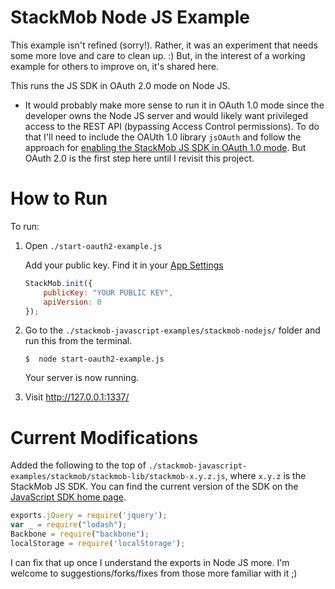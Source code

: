 StackMob Node JS Example
=================================

This example isn't refined (sorry!).  Rather, it was an experiment that needs some more love and care to clean up.  :)  But, in the interest of a working example for others to improve on, it's shared here.

This runs the JS SDK in OAuth 2.0 mode on Node JS.  

* It would probably make more sense to run it in OAuth 1.0 mode since the developer owns the Node JS server and would likely want privileged access to the REST API (bypassing Access Control permissions).  To do that I'll need to include the OAUth 1.0 library `jsOAuth` and follow the approach for <a href="https://gist.github.com/ericktai/d6b5c3d6b3fdf40e7731" target="_blank">enabling the StackMob JS SDK in OAuth 1.0 mode</a>.  But OAuth 2.0 is the first step here until I revisit this project.

# How to Run

To run:

1.  Open `./start-oauth2-example.js`

    Add your public key. Find it in your <a href="https://dashboard.stackmob.com/settings" target="_blank">App Settings</a>
    
    ```js
    StackMob.init({
        publicKey: "YOUR PUBLIC KEY",
        apiVersion: 0
    });
    ```

2.  Go to the `./stackmob-javascript-examples/stackmob-nodejs/` folder and run this from the terminal.

	```
	$  node start-oauth2-example.js
	```
	
    Your server is now running.

3.  Visit <a href="http://127.0.0.1:1337/" target="_blank">http://127.0.0.1:1337/</a>



# Current Modifications

Added the following to the top of `./stackmob-javascript-examples/stackmob/stackmob-lib/stackmob-x.y.z.js`, where `x.y.z` is the StackMob JS SDK.  You can find the current version of the SDK on the <a href="https://developer.stackmob.com/js-sdk" target="_blank">JavaScript SDK home page</a>.

```js
exports.jQuery = require('jquery');
var _ = require("lodash");
Backbone = require("backbone");
localStorage = require('localStorage');
```

I can fix that up once I understand the exports in Node JS more.  I'm welcome to suggestions/forks/fixes from those more familiar with it ;)
